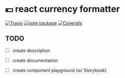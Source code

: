 # 💵 react currency formatter

[![Travis][build-badge]][build]
[![npm package][npm-badge]][npm]
[![Coveralls][coveralls-badge]][coveralls]

## TODO
- [ ] create description
- [ ] create documentation
- [ ] create component playground (w/ Storybook)


[build-badge]: https://img.shields.io/travis/user/repo/master.png?style=flat-square
[build]: https://travis-ci.org/user/repo

[npm-badge]: https://img.shields.io/npm/v/npm-package.png?style=flat-square
[npm]: https://www.npmjs.org/package/npm-package

[coveralls-badge]: https://img.shields.io/coveralls/user/repo/master.png?style=flat-square
[coveralls]: https://coveralls.io/github/user/repo


